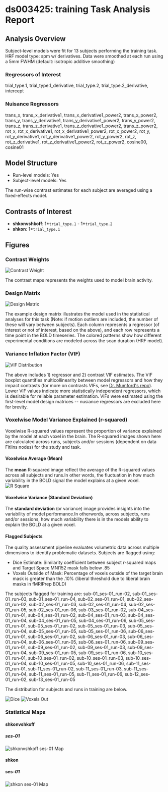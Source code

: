 # ds003425: training Task Analysis Report
## Analysis Overview
Subject-level models were fit for 13 subjects performing the training task.
HRF model type: spm w/ derivatives. Data were smoothed at each run using a 5mm FWHM (default: isotropic additive smoothing)
### Regressors of Interest
trial_type.1, trial_type.1_derivative, trial_type.2, trial_type.2_derivative, intercept
### Nuisance Regressors
trans_x, trans_x_derivative1, trans_x_derivative1_power2, trans_x_power2, trans_y, trans_y_derivative1, trans_y_derivative1_power2, trans_y_power2, trans_z, trans_z_derivative1, trans_z_derivative1_power2, trans_z_power2, rot_x, rot_x_derivative1, rot_x_derivative1_power2, rot_x_power2, rot_y, rot_y_derivative1, rot_y_derivative1_power2, rot_y_power2, rot_z, rot_z_derivative1, rot_z_derivative1_power2, rot_z_power2, cosine00, cosine01
## Model Structure
- Run-level models: Yes
- Subject-level models: Yes

The run-wise contrast estimates for each subject are averaged using a fixed-effects model.
## Contrasts of Interest
- **shkonvshkoff**: 1*`trial_type.1` - 1*`trial_type.2`
- **shkon**: 1*`trial_type.1`

## Figures

### Contrast Weights
![Contrast Weight](./imgs/ds003425_task-training_contrast-matrix.svg)

The contrast maps represents the weights used to model brain activity.

### Design Matrix
![Design Matrix](./imgs/ds003425_task-training_design-matrix.svg)

The example design matrix illustrates the model used in the statistical analyses for this task (Note: if motion outliers are included, the number of these will vary between subjects). Each column represents a regressor (of interest or not of interest, based on the above), and each row represents a time point in the BOLD timeseries. The colored patterns show how different experimental conditions are modeled across the scan duration (HRF model).

### Variance Inflation Factor (VIF)
![VIF Distribution](./imgs/ds003425_task-training_vif-boxplot.png)

The above includes 1) regressor and 2) contrast VIF estimates. The VIF boxplot quantifies multicollinearity between model regressors and how they impact contrasts (for more on contrasts VIFs, see [Dr. Mumford's repo](https://github.com/jmumford/vif_contrasts)). Lower VIF values indicate more statistically independent regressors, which is desirable for reliable parameter estimation. VIFs were estimated using the first-level model design matrices -- nusiance regressors are excluded here for brevity.

### Voxelwise Model Variance Explained (r-squared)
Voxelwise R-squared values represent the proportion of variance explained by the model at each voxel in the brain. The R-squared images shown here are calculated across runs, subjects and/or sessions (dependent on data Fitlins nodes) for the study and task.

#### Voxelwise Average (Mean)
The **mean** R-squared image reflect the average of the R-squared values across all subjects and runs.In other words, the fluctuation in how much variability in the BOLD signal the model explains at a given voxel.
![R Square](./imgs/ds003425_task-training_rsquare-mean.png)

#### Voxelwise Variance (Standard Deviation)
The **standard deviation** (or variance) image provides insights into the variability of model performance.In otherwords, across subjects, runs and/or sessions, how much variability there is in the models ability to explain the BOLD at a given voxel.

#### Flagged Subjects
The quality assessment pipeline evaluates volumetric data across multiple dimensions to identify problematic datasets. Subjects are flagged using: 

  - Dice Estimate: Similarity coefficient between subject r-squared maps and Target Space MNI152 mask falls below .85 
  - Voxels Outside of Mask: Percentage of voxels outside of the target brain mask is greater than the .10% (liberal threshold due to liberal brain masks in fMRIPrep BOLD) 

The subjects flagged for training are:
sub-01_ses-01_run-02, sub-01_ses-01_run-03, sub-01_ses-01_run-04, sub-02_ses-01_run-01, sub-02_ses-01_run-02, sub-02_ses-01_run-03, sub-02_ses-01_run-04, sub-02_ses-01_run-05, sub-02_ses-01_run-06, sub-03_ses-01_run-02, sub-04_ses-01_run-01, sub-04_ses-01_run-02, sub-04_ses-01_run-03, sub-04_ses-01_run-04, sub-04_ses-01_run-05, sub-04_ses-01_run-06, sub-05_ses-01_run-01, sub-05_ses-01_run-02, sub-05_ses-01_run-03, sub-05_ses-01_run-04, sub-05_ses-01_run-05, sub-05_ses-01_run-06, sub-06_ses-01_run-01, sub-06_ses-01_run-02, sub-06_ses-01_run-03, sub-06_ses-01_run-04, sub-06_ses-01_run-05, sub-06_ses-01_run-06, sub-09_ses-01_run-01, sub-09_ses-01_run-02, sub-09_ses-01_run-03, sub-09_ses-01_run-04, sub-09_ses-01_run-05, sub-09_ses-01_run-06, sub-10_ses-01_run-01, sub-10_ses-01_run-02, sub-10_ses-01_run-03, sub-10_ses-01_run-04, sub-10_ses-01_run-05, sub-10_ses-01_run-06, sub-11_ses-01_run-01, sub-11_ses-01_run-02, sub-11_ses-01_run-03, sub-11_ses-01_run-04, sub-11_ses-01_run-05, sub-11_ses-01_run-06, sub-12_ses-01_run-02, sub-13_ses-01_run-05

The distribution for subjects and runs in training are below. 

![Dice](./imgs/ds003425_task-training_hist-dicesimilarity.png)
![Voxels Out](./imgs/ds003425_task-training_hist-voxoutmask.png)

### Statistical Maps

#### shkonvshkoff

##### ses-01
![shkonvshkoff ses-01 Map](./imgs/ds003425_task-training_ses-01_contrast-shkonvshkoff_map.png)

#### shkon

##### ses-01
![shkon ses-01 Map](./imgs/ds003425_task-training_ses-01_contrast-shkon_map.png)
